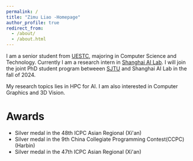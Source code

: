 ```yaml
---
permalink: /
title: "Zimu Liao -Homepage"
author_profile: true
redirect_from:  
  - /about/
  - /about.html
---
```

I am a senior student from [UESTC](https://www.uestc.edu.cn/), majoring in Computer Science and Technology. Currently I am a research intern in [Shanghai AI Lab]("https://www.shlab.org.cn/"). I will join the joint PhD student program betweeen [SJTU]("https://www.sjtu.edu.cn/") and Shanghai AI Lab in the fall of 2024.

My research topics lies in HPC for AI. I am also interested in Computer Graphics and 3D Vision. 

# Awards
+ Silver medal in the 48th ICPC Asian Regional (Xi'an)
+ Silver medal in the 9th China Collegiate Programming Contest(CCPC) (Harbin)
+ Silver medal in the 47th ICPC Asian Regional (Xi'an)
